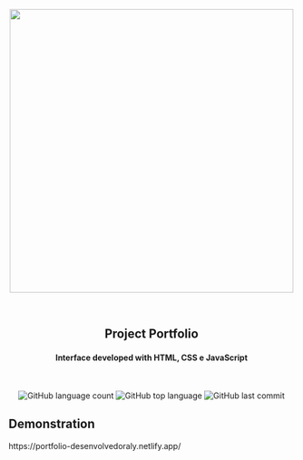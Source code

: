 
<p align= "center">
<img width="500" src="https://res.cloudinary.com/dxijjbby3/image/upload/v1666390820/portfolio/f77718747d94a2eaf96bced9c5fba023_lld5qt.png">
</p>
<br>
<h2 align="center"> 

 Project Portfolio 

</h2>
<h4 align="center">Interface developed with HTML, CSS e JavaScript</h4>
<br>

<p align="center">
  <img alt="GitHub language count" src="https://img.shields.io/github/languages/count/larissayasmim/portfolio?color=006400">
 
  <img alt="GitHub top language" src="https://img.shields.io/github/languages/top/larissayasmim/portfolio?color=006400">
 
  <img alt="GitHub last commit" src="https://img.shields.io/github/last-commit/larissayasmim/portfolio?color=006400">

</p>

<h2> Demonstration </h2>

<p> https://portfolio-desenvolvedoraly.netlify.app/ </p>
